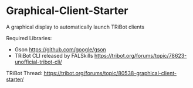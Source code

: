 # Graphical-Client-Starter
A graphical display to automatically launch TRiBot clients

Required Libraries:
- Gson https://github.com/google/gson
- TRiBot CLI released by FALSkills https://tribot.org/forums/topic/78623-unofficial-tribot-cli/

TRiBot Thread: https://tribot.org/forums/topic/80538-graphical-client-starter/
